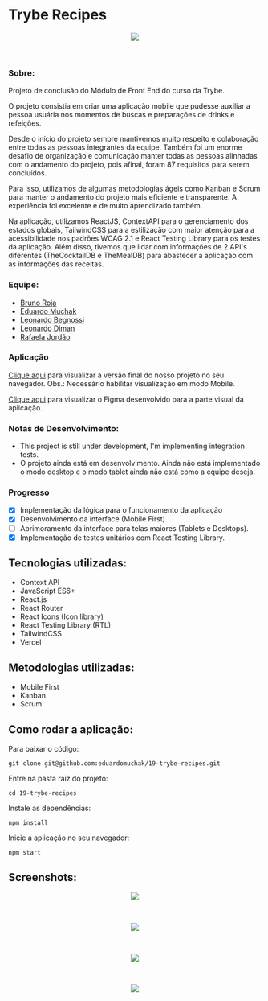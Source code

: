 # Trybe Recipes

<p align="center">
  <img 
    src="./screenshots/mobile.gif"
  >
</p>
</br>

### Sobre:

Projeto de conclusão do Módulo de Front End do curso da Trybe.

O projeto consistia em criar uma aplicação mobile que pudesse auxiliar a pessoa usuária nos momentos de buscas e preparações de drinks e refeições.

Desde o início do projeto sempre mantivemos muito respeito e colaboração entre todas as pessoas integrantes da equipe. Também foi um enorme desafio de organização e comunicação manter todas as pessoas alinhadas com o andamento do projeto, pois afinal, foram 87 requisitos para serem concluídos.

Para isso, utilizamos de algumas metodologias ágeis como Kanban e Scrum para manter o andamento do projeto mais eficiente e transparente. A experiência foi excelente e de muito aprendizado também.

Na aplicação, utilizamos ReactJS, ContextAPI para o gerenciamento dos estados globais, TailwindCSS para a estilização com maior atenção para a acessibilidade nos padrões WCAG 2.1 e React Testing Library para os testes da aplicação. Além disso, tivemos que lidar com informações de 2 API's diferentes (TheCocktailDB e TheMealDB) para abastecer a aplicação com as informações das receitas.

### Equipe:

- [Bruno Roja](https://www.linkedin.com/in/brunojlee/)
- [Eduardo Muchak](https://www.linkedin.com/in/eduardomuchak/)
- [Leonardo Begnossi](https://www.linkedin.com/in/leonardo-begnossi-41580a127/)
- [Leonardo Diman](https://www.linkedin.com/in/leonardo-diman-martins-b16439173/)
- [Rafaela Jordão](https://www.linkedin.com/in/jordaorafaela/)

### Aplicação

[Clique aqui](https://tryberecipes-eduardomuchak.vercel.app/) para visualizar a versão final do nosso projeto no seu navegador.
Obs.: Necessário habilitar visualização em modo Mobile.

[Clique aqui](https://www.figma.com/file/XQlM0bZO6lCxGkMJs4XZNw/Trybe-Recipes) para visualizar o Figma desenvolvido para a parte visual da aplicação.

### Notas de Desenvolvimento:

- This project is still under development, I'm implementing integration tests.
- O projeto ainda está em desenvolvimento. Ainda não está implementado o modo desktop e o modo tablet ainda não está como a equipe deseja.

### Progresso

- [x] Implementação da lógica para o funcionamento da aplicação
- [x] Desenvolvimento da interface (Mobile First)
- [ ] Aprimoramento da interface para telas maiores (Tablets e Desktops).
- [x] Implementação de testes unitários com React Testing Library.

## Tecnologias utilizadas:

- Context API
- JavaScript ES6+
- React.js
- React Router
- React Icons (Icon library)
- React Testing Library (RTL)
- TailwindCSS
- Vercel

## Metodologias utilizadas:

- Mobile First
- Kanban
- Scrum

## Como rodar a aplicação:

Para baixar o código:

```
git clone git@github.com:eduardomuchak/19-trybe-recipes.git
```

Entre na pasta raiz do projeto:

```
cd 19-trybe-recipes
```

Instale as dependências:

```
npm install
```

Inicie a aplicação no seu navegador:

```
npm start
```

## Screenshots:

<p align="center">
  <img 
    src="./screenshots/loginPage.png"
  >
</p>
</br>
<p align="center">
  <img 
    src="./screenshots/explorePage.png"
  >
</p>
</br>
<p align="center">
  <img 
    src="./screenshots/profilePage.png"
  >
</p>
</br>
<p align="center">
  <img 
    src="./screenshots/recipeDetailsPage.png"
  >
</p>
